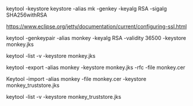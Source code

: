 keytool -keystore keystore -alias mk -genkey -keyalg RSA -sigalg SHA256withRSA

https://www.eclipse.org/jetty/documentation/current/configuring-ssl.html

keytool -genkeypair -alias monkey -keyalg RSA -validity 36500 -keystore monkey.jks

keytool -list -v -keystore monkey.jks

keytool -export -alias monkey -keystore monkey.jks -rfc -file monkey.cer

Keytool -import -alias monkey -file monkey.cer -keystore monkey_truststore.jks

keytool -list -v -keystore monkey_truststore.jks





